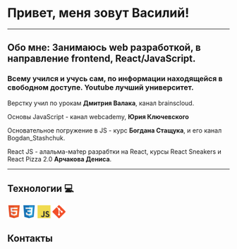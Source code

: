# Привет, меня зовут Василий!

---

## Обо мне: Занимаюсь web разработкой, в направление frontend, React/JavaScript.

### Всему учился и учусь сам, по информации находящейся в свободном доступе. Youtube лучший университет.

Верстку учил по урокам **Дмитрия Валака**, канал brainscloud.

Основы JavaScript - канал webcademy, **Юрия Ключевского**

Основательное погружение в JS - курс **Богдана Стащука**, и его канал Bogdan_Stashchuk.

React JS - алальма-ма́тер разрабтки на React, курсы React Sneakers и React Pizza 2.0 **Арчакова Дениса**.

---

## Технологии :computer:
<span>
  
<img src="https://github.com/devicons/devicon/raw/master/icons/html5/html5-original.svg" width="30" height="30">
<img src="https://github.com/devicons/devicon/raw/master/icons/css3/css3-original.svg" width="30" height="30">
<img src="https://github.com/devicons/devicon/blob/master/icons/javascript/javascript-original.svg" width="30" height="30">
<img src="https://github.com/devicons/devicon/raw/master/icons/git/git-original.svg" width="30" height="30">




## Контакты 


<!--
**R1msk1y/R1msk1y** is a ✨ _special_ ✨ repository because its `README.md` (this file) appears on your GitHub profile.

Here are some ideas to get you started:

- 🔭 I’m currently working on ...
- 🌱 I’m currently learning ...
- 👯 I’m looking to collaborate on ...
- 🤔 I’m looking for help with ...
- 💬 Ask me about ...
- 📫 How to reach me: ...
- 😄 Pronouns: ...
- ⚡ Fun fact: ...
-->
